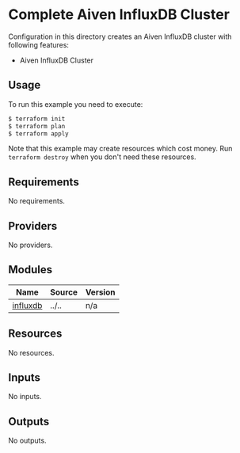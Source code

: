 # Complete Aiven InfluxDB Cluster

Configuration in this directory creates an Aiven InfluxDB cluster with following features:

- Aiven InfluxDB Cluster

## Usage

To run this example you need to execute:

```bash
$ terraform init
$ terraform plan
$ terraform apply
```

Note that this example may create resources which cost money. Run `terraform destroy` when you don't need these resources.

<!-- BEGIN_TF_DOCS -->
## Requirements

No requirements.

## Providers

No providers.

## Modules

| Name | Source | Version |
|------|--------|---------|
| <a name="module_influxdb"></a> [influxdb](#module\_influxdb) | ../.. | n/a |

## Resources

No resources.

## Inputs

No inputs.

## Outputs

No outputs.
<!-- END_TF_DOCS -->